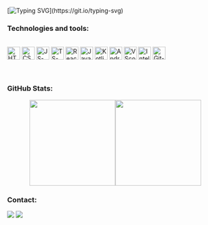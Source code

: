 [![Typing SVG](https://readme-typing-svg.demolab.com?font=Fira+Code&weight=300&pause=1000&color=FFFFFF&background=49FF2B00&width=435&lines=May+luck+be+with+you+%F0%9F%8D%80;Welcome+to+my+GitHub+profile!)](https://git.io/typing-svg)

### Technologies and tools:

<div style="display: inline_block"><br>
  <img align="center" alt="HTML-icon" height="30" width="30" src="https://cdn.jsdelivr.net/gh/devicons/devicon@latest/icons/html5/html5-original.svg">
  <img align="center" alt="CSS-icon" height="30" width="30" src="https://cdn.jsdelivr.net/gh/devicons/devicon@latest/icons/css3/css3-original.svg">
  <img align="center" alt="JS-icon" height="30" width="30" src="https://cdn.jsdelivr.net/gh/devicons/devicon@latest/icons/javascript/javascript-original.svg">
  <img align="center" alt="TS-icon" height="30" width="30" src="https://cdn.jsdelivr.net/gh/devicons/devicon@latest/icons/typescript/typescript-original.svg">
  <img align="center" alt= "React-icon" height="30" width="30" src="https://cdn.jsdelivr.net/gh/devicons/devicon@latest/icons/react/react-original.svg">       
  <img align="center" alt="Java-icon" height="30" width="30" src="https://cdn.jsdelivr.net/gh/devicons/devicon@latest/icons/java/java-original.svg">
  <img align="center" alt="Kotlin-icon" height="30" width="30" src="https://cdn.jsdelivr.net/gh/devicons/devicon@latest/icons/kotlin/kotlin-original.svg">
  <img align="center" alt="Android-icon" height="30" width="30" src="https://cdn.jsdelivr.net/gh/devicons/devicon@latest/icons/androidstudio/androidstudio-original.svg">
  <img align="center" alt="VScode-icon" height="30" width="30" src="https://cdn.jsdelivr.net/gh/devicons/devicon@latest/icons/vscode/vscode-original.svg">
  <img align="center" alt="Intellij-icon" height="30" width="30" src="https://cdn.jsdelivr.net/gh/devicons/devicon@latest/icons/intellij/intellij-original.svg">
  <img align="center" alt="Git-icon" height="30" width="30" src="https://cdn.jsdelivr.net/gh/devicons/devicon@latest/icons/git/git-original.svg">
</div><br><br>

### GitHub Stats:

<div style="display: flex; justify-content: center;">
    <img height="200px" src="https://github-readme-stats.vercel.app/api/top-langs/?username=DanyloM73&layout=compact&langs_count=7&theme=one_dark_pro"/>
    <img height="200px" src="https://github-readme-stats.vercel.app/api?username=DanyloM73&show_icons=true&theme=one_dark_pro&include_all_commits=true&count_private=true"/>
</div>
    
### Contact:

<div> 
  <a href="https://t.me/danyamalanin" target="_blank"><img src="https://img.shields.io/badge/-Telegram-24A1DE?style=for-the-badge&logo=telegram&logoColor=white" target="_blank"></a> 
  <a href="mailto:danyamalanin7@gmail.com"><img src="https://img.shields.io/badge/-Gmail-c71610?style=for-the-badge&logo=gmail&logoColor=white" target="_blank"></a>
</div>
